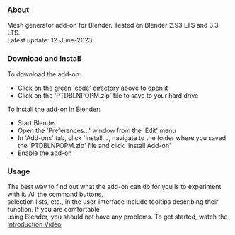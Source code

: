 ### About

Mesh generator add-on for Blender. Tested on Blender 2.93 LTS and 3.3 LTS.  
Latest update: 12-June-2023


### Download and Install

To download the add-on:  
- Click on the green 'code' directory above to open it
- Click on the 'PTDBLNPOPM.zip' file to save to your hard drive  

To install the add-on in Blender:
- Start Blender
- Open the 'Preferences...' window from the 'Edit' menu
- In 'Add-ons' tab, click 'Install...', navigate to the folder where you saved the 'PTDBLNPOPM.zip' file and click 'Install Add-on'
- Enable the add-on


### Usage

The best way to find out what the add-on can do for you is to experiment with it. All the command buttons,  
selection lists, etc., in the user-interface include tooltips describing their function. If you are comfortable  
using Blender, you should not have any problems. To get started, watch the [Introduction Video](https://www.youtube.com/watch?v=5YuJ9eQYwVE)
